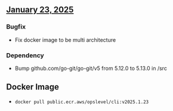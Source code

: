 ## [January 23, 2025](https://github.com/OpsLevel/cli/compare/v2024.12.24...v2025.1.23)
### Bugfix
- Fix docker image to be multi architecture
### Dependency
- Bump github.com/go-git/go-git/v5 from 5.12.0 to 5.13.0 in /src
## Docker Image

  - `docker pull public.ecr.aws/opslevel/cli:v2025.1.23`
